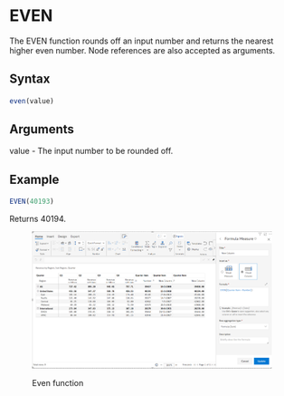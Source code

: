 # EVEN

The EVEN function rounds off an input number and returns the nearest higher even number. Node references are also accepted as arguments.

## Syntax

```javascript
even(value)
```

## Arguments

value - The input number to be rounded off.

## Example

```javascript
EVEN(40193)
```

Returns 40194.

<figure><img src="../../.gitbook/assets/image (2) (1) (1) (1) (1) (1) (1) (1) (1) (1) (1) (1) (1) (1) (1) (1) (1) (1) (1) (1) (1) (1) (1) (1) (1) (1) (1) (1) (1) (1) (1) (1).png" alt=""><figcaption><p>Even function</p></figcaption></figure>
